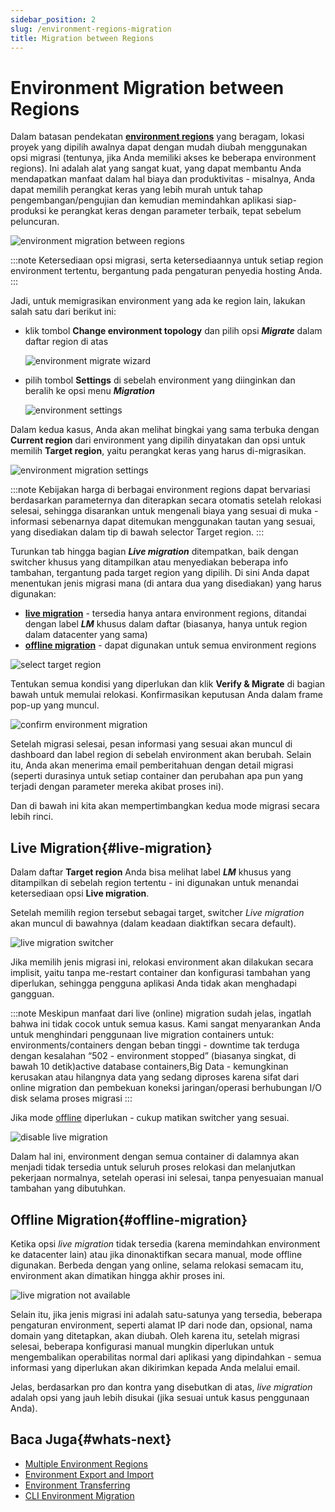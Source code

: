 ```yaml
---
sidebar_position: 2
slug: /environment-regions-migration
title: Migration between Regions
---
```

# Environment Migration between Regions

Dalam batasan pendekatan **[environment regions](<https://docs.dewacloud.com/docs/environment-regions/>)** yang beragam, lokasi proyek yang dipilih awalnya dapat dengan mudah diubah menggunakan opsi migrasi (tentunya, jika Anda memiliki akses ke beberapa environment regions). Ini adalah alat yang sangat kuat, yang dapat membantu Anda mendapatkan manfaat dalam hal biaya dan produktivitas - misalnya, Anda dapat memilih perangkat keras yang lebih murah untuk tahap pengembangan/pengujian dan kemudian memindahkan aplikasi siap-produksi ke perangkat keras dengan parameter terbaik, tepat sebelum peluncuran.

<img src="https://assets.dewacloud.com/dewacloud-docs/environment-management/environment-regions/migration-between-regions/01-environment-migration-between-regions.gif" alt="environment migration between regions" max-width="100%"/>

:::note 
Ketersediaan opsi migrasi, serta ketersediaannya untuk setiap region environment tertentu, bergantung pada pengaturan penyedia hosting Anda.
:::

Jadi, untuk memigrasikan environment yang ada ke region lain, lakukan salah satu dari berikut ini:

  * klik tombol **Change environment topology** dan pilih opsi _**Migrate**_ dalam daftar region di atas

    <img src="https://assets.dewacloud.com/dewacloud-docs/environment-management/environment-regions/migration-between-regions/02-environment-migrate-wizard.png" alt="environment migrate wizard" max-width="100%"/>

  * pilih tombol **Settings** di sebelah environment yang diinginkan dan beralih ke opsi menu _**Migration**_

    <img src="https://assets.dewacloud.com/dewacloud-docs/environment-management/environment-regions/migration-between-regions/03-environment-settings.png" alt="environment settings" max-width="100%"/>

Dalam kedua kasus, Anda akan melihat bingkai yang sama terbuka dengan **Current region** dari environment yang dipilih dinyatakan dan opsi untuk memilih **Target region**, yaitu perangkat keras yang harus di-migrasikan.

<img src="https://assets.dewacloud.com/dewacloud-docs/environment-management/environment-regions/migration-between-regions/04-environment-migration-settings.png" alt="environment migration settings" max-width="100%"/>

:::note 
Kebijakan harga di berbagai environment regions dapat bervariasi berdasarkan parameternya dan diterapkan secara otomatis setelah relokasi selesai, sehingga disarankan untuk mengenali biaya yang sesuai di muka - informasi sebenarnya dapat ditemukan menggunakan tautan yang sesuai, yang disediakan dalam tip di bawah selector Target region.
:::

Turunkan tab hingga bagian _**Live migration**_ ditempatkan, baik dengan switcher khusus yang ditampilkan atau menyediakan beberapa info tambahan, tergantung pada target region yang dipilih. Di sini Anda dapat menentukan jenis migrasi mana (di antara dua yang disediakan) yang harus digunakan:

  * **[live migration](<https://docs.dewacloud.com/docs/#live-migration>)** \- tersedia hanya antara environment regions, ditandai dengan label _**LM**_ khusus dalam daftar (biasanya, hanya untuk region dalam datacenter yang sama)
  * **[offline migration](<https://docs.dewacloud.com/docs/#offline-migration>)** \- dapat digunakan untuk semua environment regions

<img src="https://assets.dewacloud.com/dewacloud-docs/environment-management/environment-regions/migration-between-regions/05-select-target-region.png" alt="select target region" max-width="100%"/>

Tentukan semua kondisi yang diperlukan dan klik **Verify & Migrate** di bagian bawah untuk memulai relokasi. Konfirmasikan keputusan Anda dalam frame pop-up yang muncul.

<img src="https://assets.dewacloud.com/dewacloud-docs/environment-management/environment-regions/migration-between-regions/06-confirm-environment-migration.png" alt="confirm environment migration" max-width="100%"/>

Setelah migrasi selesai, pesan informasi yang sesuai akan muncul di dashboard dan label region di sebelah environment akan berubah. Selain itu, Anda akan menerima email pemberitahuan dengan detail migrasi (seperti durasinya untuk setiap container dan perubahan apa pun yang terjadi dengan parameter mereka akibat proses ini).

Dan di bawah ini kita akan mempertimbangkan kedua mode migrasi secara lebih rinci.

## Live Migration{#live-migration}

Dalam daftar **Target region** Anda bisa melihat label _**LM**_ khusus yang ditampilkan di sebelah region tertentu - ini digunakan untuk menandai ketersediaan opsi **Live migration**.

Setelah memilih region tersebut sebagai target, switcher _Live migration_ akan muncul di bawahnya (dalam keadaan diaktifkan secara default).

<img src="https://assets.dewacloud.com/dewacloud-docs/environment-management/environment-regions/migration-between-regions/07-live-migration-switcher.png" alt="live migration switcher" max-width="100%"/>

Jika memilih jenis migrasi ini, relokasi environment akan dilakukan secara implisit, yaitu tanpa me-restart container dan konfigurasi tambahan yang diperlukan, sehingga pengguna aplikasi Anda tidak akan menghadapi gangguan.

:::note 
Meskipun manfaat dari live (online) migration sudah jelas, ingatlah bahwa ini tidak cocok untuk semua kasus. Kami sangat menyarankan Anda untuk menghindari penggunaan live migration containers untuk: environments/containers dengan beban tinggi - downtime tak terduga dengan kesalahan “502 - environment stopped” (biasanya singkat, di bawah 10 detik)active database containers,Big Data - kemungkinan kerusakan atau hilangnya data yang sedang diproses karena sifat dari online migration dan pembekuan koneksi jaringan/operasi berhubungan I/O disk selama proses migrasi 
:::

Jika mode [offline](<https://docs.dewacloud.com/docs/#offline-migration>) diperlukan - cukup matikan switcher yang sesuai.

<img src="https://assets.dewacloud.com/dewacloud-docs/environment-management/environment-regions/migration-between-regions/08-disable-live-migration.png" alt="disable live migration" max-width="100%"/>

Dalam hal ini, environment dengan semua container di dalamnya akan menjadi tidak tersedia untuk seluruh proses relokasi dan melanjutkan pekerjaan normalnya, setelah operasi ini selesai, tanpa penyesuaian manual tambahan yang dibutuhkan.

## Offline Migration{#offline-migration}

Ketika opsi _live migration_ tidak tersedia (karena memindahkan environment ke datacenter lain) atau jika dinonaktifkan secara manual, mode offline digunakan. Berbeda dengan yang online, selama relokasi semacam itu, environment akan dimatikan hingga akhir proses ini.

<img src="https://assets.dewacloud.com/dewacloud-docs/environment-management/environment-regions/migration-between-regions/09-live-migration-not-available.png" alt="live migration not available" max-width="100%"/>

Selain itu, jika jenis migrasi ini adalah satu-satunya yang tersedia, beberapa pengaturan environment, seperti alamat IP dari node dan, opsional, nama domain yang ditetapkan, akan diubah. Oleh karena itu, setelah migrasi selesai, beberapa konfigurasi manual mungkin diperlukan untuk mengembalikan operabilitas normal dari aplikasi yang dipindahkan - semua informasi yang diperlukan akan dikirimkan kepada Anda melalui email.

Jelas, berdasarkan pro dan kontra yang disebutkan di atas, _live migration_ adalah opsi yang jauh lebih disukai (jika sesuai untuk kasus penggunaan Anda).

## Baca Juga{#whats-next}

  * [Multiple Environment Regions](<https://docs.dewacloud.com/docs/environment-regions/>)
  * [Environment Export and Import](<https://docs.dewacloud.com/docs/how-to-migrate-application/>)
  * [Environment Transferring](<https://docs.dewacloud.com/docs/environment-transferring/>)
  * [CLI Environment Migration](<https://docs.dewacloud.com/docs/cli-environment-migration/>)